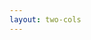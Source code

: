 ```yaml
---
layout: two-cols
---
```


<template v-slot:default>

<div class="h-full flex flex-col justify-center">

# **Partial**

```ts
type Partial<T> = {
    [P in keyof T]?: T[P];
}
```

</div>

</template>



<template v-slot:right>

<div class="h-full flex flex-col justify-center">

<v-click>

```ts {monaco}
interface Person {
        name: string
        age: number
        sex: number
}

const user:Partial<Person> = { name: "zhangsan" }
```

</v-click>

</div>

</template>

<!--

-->

